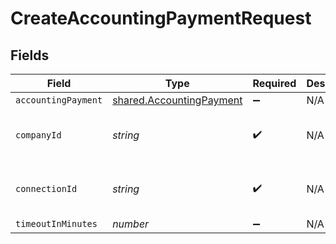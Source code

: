 # CreateAccountingPaymentRequest


## Fields

| Field                                                                | Type                                                                 | Required                                                             | Description                                                          | Example                                                              |
| -------------------------------------------------------------------- | -------------------------------------------------------------------- | -------------------------------------------------------------------- | -------------------------------------------------------------------- | -------------------------------------------------------------------- |
| `accountingPayment`                                                  | [shared.AccountingPayment](../../models/shared/accountingpayment.md) | :heavy_minus_sign:                                                   | N/A                                                                  |                                                                      |
| `companyId`                                                          | *string*                                                             | :heavy_check_mark:                                                   | N/A                                                                  | 8a210b68-6988-11ed-a1eb-0242ac120002                                 |
| `connectionId`                                                       | *string*                                                             | :heavy_check_mark:                                                   | N/A                                                                  | 2e9d2c44-f675-40ba-8049-353bfcb5e171                                 |
| `timeoutInMinutes`                                                   | *number*                                                             | :heavy_minus_sign:                                                   | N/A                                                                  |                                                                      |